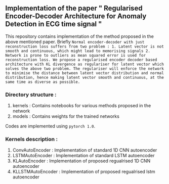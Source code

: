 ## Implementation of the paper " Regularised Encoder-Decoder Architecture for Anomaly Detection in ECG time signal "

This repository contains implementation of the method proposed in the above mentioned paper. Briefly ```Normal encoder-decoder with just reconstruction loss suffers from two problem : 1. Latent vector is not smooth and continuous, which might lead to memorising signals 2. Network is prone to outliers as mean squared error is used for reconstruction loss. We propose a regularised encoder decoder based architecture with KL divergence as regulariser for latent vector which solves the above two problem. The regulariser will enforce the network to minimise the distance between latent vector distribution and normal distribution, hence making latent vector smooth and continuous, at the same time as diverse as possible.```

### Directory structure :
1. kernels : Contains notebooks for various methods proposed in the network
2. models : Contains weights for the trained networks

Codes are implemented using `pytorch 1.0`.

### Kernels description :
1. ConvAutoEncoder : Implementation of standard 1D CNN autoencoder
2. LSTMAutoEncoder : Implementation of standard LSTM autoencoder
3. KLAutoEncoder : Implementation of proposed regualrised 1D CNN autoencoder
4. KLLSTMAutoEncoder : Implementation of proposed regualrised lstm autoencoder
